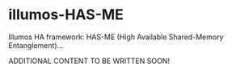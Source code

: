 # illumos-HAS-ME
Illumos HA framework: HAS-ME (High Available Shared-Memory Entanglement)...

ADDITIONAL CONTENT TO BE WRITTEN SOON!

